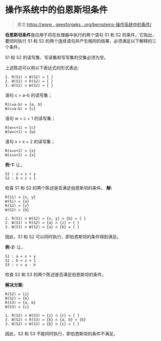 # 操作系统中的伯恩斯坦条件

> 原文:[https://www . geesforgeks . org/bernsteins-操作系统中的条件/](https://www.geeksforgeeks.org/bernsteins-conditions-in-operating-system/)

**伯恩斯坦条件**是应用于将在处理器中执行的两个语句 S1 和 S2 的条件。它指出，要同时执行 S1 和 S2 的两个连续语句并产生相同的结果，必须满足以下解释的三个条件。

S1 和 S2 的读写集、写读集和写写集的交集必须为空。

上述陈述可以用以下表达式的形式表达:

```
1. R(S1) ∩ W(S2) = { }
2. W(S1) ∩ R(S2) = { }
3. W(S1) ∩ W(S2) = { } 
```

语句 c = a–b 的读写集；

```
R(c=a-b) = {a, b}
W(c=a-b) = {c} 
```

语句 w = c + 1 的读写集；

```
R(w=c+1) = {c}
W(w=c+1) = {w} 
```

语句 x = x + 2 的读写集；

```
R(x=x+2) = {x}
W(x=x+2) = {x} 
```

**例-1:**
让，

```
S1 : a = x + y 
S2 : b = z + 1 
```

检查 S1 和 S2 的两个陈述是否满足伯恩斯坦的条件。
**解:**

```
R(S1) = {x, y}
W(S1) = {a}
R(S2) = {z}
W(S2) = {b}

1. R(S1) ∩ W(S2) = {x, y} ∩ {b} = { }
2. W(S1) ∩ R(S2) = {a} ∩ {z} = { }
3. W(S1) ∩ W(S2) = {a} ∩ {b} = { } 
```

因此，S1 和 S2 可以同时执行，即伯恩斯坦的条件得到满足。

**例-2:**
让，

```
S1 : a = x + y 
S2 : b = z + 1 
S3 : c = a - b 
```

检查 S2 和 S3 的两个陈述是否满足伯恩斯坦的条件。

**解决方案:**

```
R(S2) = {z}
W(S2) = {b}
R(S3) = {a, b}
W(S3) = {c}

1. R(S2) ∩ W(S3) = {z} ∩ {c} = { }
2. W(S2) ∩ R(S3) = {b} ∩ {a, b} = {b}
3. W(S2) ∩ W(S3) = {b} ∩ {c} = { } 
```

因此，S2 和 S3 不能同时执行，即伯恩斯坦的条件不满足。